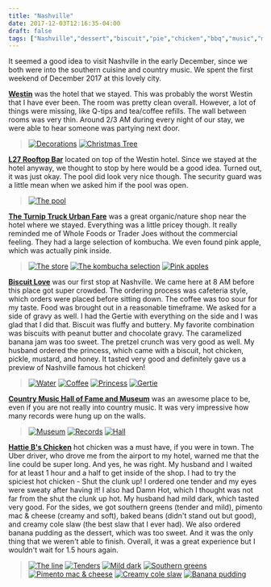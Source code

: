 ```yaml
---
title: "Nashville"
date: 2017-12-03T12:16:35-04:00
draft: false
tags: ["Nashville","dessert","biscuit","pie","chicken","bbq","music","museum","southern"]
---
```


It seemed a good idea to visit Nashville in the early December, since we both were into the southern cuisine and country music. We spent the first weekend of December 2017 at this lovely city.

**[Westin](http://www.yelp.com/biz/the-westin-nashville-nashville-2?hrid=tBO0x9mbFr-zCL0nGT0IVQ)** was the hotel that we stayed. This was probably the worst Westin that I have ever been. The room was pretty clean overall. However, a lot of things were missing, like Q-tips and tea/coffee refills. The wall between rooms was very thin. Around 2/3 AM during every night of our stay, we were able to hear someone was partying next door.

> [![Decorations](https://s3-media1.fl.yelpcdn.com/bphoto/UqQClVkJId_oh1NftbKiCg/o.jpg "Decorations")](https://www.yelp.com/biz_photos/the-westin-nashville-nashville-2?select=UqQClVkJId_oh1NftbKiCg) [![Christmas Tree ](https://s3-media2.fl.yelpcdn.com/bphoto/zkiLqF3qb3aM8MPCrqgwPQ/o.jpg "Christmas Tree")](https://www.yelp.com/biz_photos/the-westin-nashville-nashville-2?select=zkiLqF3qb3aM8MPCrqgwPQ)

**[L27 Rooftop Bar](http://www.yelp.com/biz/l27-rooftop-bar-nashville-2?hrid=wyvYX00dECj2-isscAjeQg)** located on top of the Westin hotel. Since we stayed at the hotel anyway, we thought to stop by here would be a good idea. Turned out, it was just okay. The pool did look very nice though. The security guard was a little mean when we asked him if the pool was open.

> [![The pool](https://s3-media1.fl.yelpcdn.com/bphoto/7iIOtDiRirupK3XsAjKO3A/o.jpg "The pool")](https://www.yelp.com/biz_photos/l27-rooftop-bar-nashville-2?select=7iIOtDiRirupK3XsAjKO3A)

**[The Turnip Truck Urban Fare](http://www.yelp.com/biz/the-turnip-truck-urban-fare-nashville-3?hrid=YxaJ3l4tKzkzGCHgXBOW4w)** was a great organic/nature shop near the hotel where we stayed. Everything was a little pricey though. It really reminded me of Whole Foods or Trader Joes without the commercial feeling. They had a large selection of kombucha. We even found pink apple, which was actually pink inside.

> [![The store](https://s3-media3.fl.yelpcdn.com/bphoto/lL4RaxsoetDifVup-be6Rg/o.jpg "The store")](https://www.yelp.com/biz_photos/the-turnip-truck-urban-fare-nashville-3?select=lL4RaxsoetDifVup-be6Rg) [![The kombucha selection](https://s3-media4.fl.yelpcdn.com/bphoto/vIdhGCKgQRegLOnHqMW3xQ/o.jpg "The kombucha selection")](https://www.yelp.com/biz_photos/the-turnip-truck-urban-fare-nashville-3?select=vIdhGCKgQRegLOnHqMW3xQ) [![Pink apples](https://s3-media3.fl.yelpcdn.com/bphoto/LQaT_y3xi9ru2jWoUKq1dA/o.jpg "Pink apples")](https://www.yelp.com/biz_photos/the-turnip-truck-urban-fare-nashville-3?select=LQaT_y3xi9ru2jWoUKq1dA)

**[Biscuit Love](http://www.yelp.com/biz/biscuit-love-nashville-7?hrid=FP0m38mXbm664bUD-qWc1A)** was our first stop at Nashville. We came here at 8 AM before this place got super crowded. The ordering process was cafeteria style, which orders were placed before sitting down. The coffee was too sour for my taste. Food was brought out in a reasonable timeframe. We asked for a side of gravy as well. I had the Gertie with everything on the side and I was glad that I did that. Biscuit was fluffy and buttery. My favorite combination was biscuits with peanut butter and chocolate gravy. The caramelized banana jam was too sweet. The pretzel crunch was very good as well. My husband ordered the princess, which came with a biscuit, hot chicken, pickle, mustard, and honey. It tasted very good and definitely gave us a preview of Nashville famous hot chicken!

> [![Water](https://s3-media1.fl.yelpcdn.com/bphoto/mywP9ZrLUFvHBVLYY7na9Q/o.jpg "Water")](https://www.yelp.com/biz_photos/biscuit-love-nashville-7?select=mywP9ZrLUFvHBVLYY7na9Q) [![Coffee](https://s3-media4.fl.yelpcdn.com/bphoto/v4HiehEdmtFl_MyzpWoigw/o.jpg "Coffee")](https://www.yelp.com/biz_photos/biscuit-love-nashville-7?select=v4HiehEdmtFl_MyzpWoigw) [![Princess](https://s3-media4.fl.yelpcdn.com/bphoto/MU5Y3zoT5E-U47YxZ8jlUw/o.jpg "Princess")](https://www.yelp.com/biz_photos/biscuit-love-nashville-7?select=MU5Y3zoT5E-U47YxZ8jlUw) [![Gertie](https://s3-media1.fl.yelpcdn.com/bphoto/WYAl3T2eudLRV--BYNLGjA/o.jpg "Gertie")](https://www.yelp.com/biz_photos/biscuit-love-nashville-7?select=WYAl3T2eudLRV--BYNLGjA)

**[Country Music Hall of Fame and Museum](http://www.yelp.com/biz/country-music-hall-of-fame-and-museum-nashville-3?hrid=TnYqobY2qXPVWuVWnZDpWA)** was an awesome place to be, even if you are not really into country music. It was very impressive how many records were hung up on the walls.

> [![Museum](https://s3-media4.fl.yelpcdn.com/bphoto/qV767YIFLLh0-OLNZncmFA/o.jpgg "Museum")](https://www.yelp.com/biz_photos/country-music-hall-of-fame-and-museum-nashville-3?select=qV767YIFLLh0-OLNZncmFA) [![Records](https://s3-media4.fl.yelpcdn.com/bphoto/Vfl8G-8a4dOHyjvMTHgPXg/o.jpg "Records")](https://www.yelp.com/biz_photos/country-music-hall-of-fame-and-museum-nashville-3?select=Vfl8G-8a4dOHyjvMTHgPXg) [![Hall](https://s3-media3.fl.yelpcdn.com/bphoto/p0s5HuhIDcvJ3fMq0gkGQA/o.jpg "Hall")](https://www.yelp.com/biz_photos/country-music-hall-of-fame-and-museum-nashville-3?select=p0s5HuhIDcvJ3fMq0gkGQA)

**[Hattie B's Chicken](http://www.yelp.com/biz/hattie-bs-chicken-nashville?hrid=KuQCCtsJeJqq4njSPK3png)** hot chicken was a must have, if you were in town. The Uber driver, who drove me from the airport to my hotel, warned me that the line could be super long. And yes, he was right. My husband and I waited for at least 1 hour and a half to get inside of the shop. I had to try the spiciest hot chicken - Shut the clunk up! I ordered one tender and my eyes were sweaty after having it! I also had Damn Hot, which I thought was not far from the shut the clunk up hot. My husband had mild dark, which tasted very good. For the sides, we got southern greens (tender and mild), pimento mac & cheese (creamy and soft), baked beans (didn't stand out but good), and creamy cole slaw (the best slaw that I ever had). We also ordered banana pudding as the dessert, which was too sweet. And it was the only thing that we weren't able to finish. Overall, it was a great experience but I wouldn't wait for 1.5 hours again.

> [![The line](https://s3-media4.fl.yelpcdn.com/bphoto/8Wq5e2qxllau0uTnvlkz2Q/o.jpg "The line")](https://www.yelp.com/biz_photos/hattie-bs-chicken-nashville?select=8Wq5e2qxllau0uTnvlkz2Q) [![Tenders](https://s3-media3.fl.yelpcdn.com/bphoto/vstl4q1nP9cOBu6IAZ--wQ/o.jpg "Tenders")](https://www.yelp.com/biz_photos/hattie-bs-chicken-nashville?select=vstl4q1nP9cOBu6IAZ--wQ) [![Mild dark](https://s3-media2.fl.yelpcdn.com/bphoto/hfVnYlSVOJyYe5YoZuVCng/o.jpg "Mild dark")](https://www.yelp.com/biz_photos/hattie-bs-chicken-nashville?select=hfVnYlSVOJyYe5YoZuVCng) [![Southern greens](https://s3-media3.fl.yelpcdn.com/bphoto/ZFlLC1UC93KblhZTQaLEbw/o.jpg "Southern greens")](https://www.yelp.com/biz_photos/hattie-bs-chicken-nashville?select=ZFlLC1UC93KblhZTQaLEbw) [![Pimento mac & cheese](https://s3-media4.fl.yelpcdn.com/bphoto/uX1Ut2NHbnxmhMWyZR2AcQ/o.jpg "Pimento mac & cheese")](https://www.yelp.com/biz_photos/hattie-bs-chicken-nashville?select=uX1Ut2NHbnxmhMWyZR2AcQA) [![Creamy cole slaw](https://s3-media2.fl.yelpcdn.com/bphoto/NcavrSD_DrzrNQwdfOtaEw/o.jpg "Creamy cole slaw")](https://www.yelp.com/biz_photos/hattie-bs-chicken-nashville?select=NcavrSD_DrzrNQwdfOtaEw) [![Banana pudding](https://s3-media3.fl.yelpcdn.com/bphoto/4VGkEslWr0dRwBtR2jJvXQ/o.jpg "Banana pudding")](https://www.yelp.com/biz_photos/hattie-bs-chicken-nashville?select=4VGkEslWr0dRwBtR2jJvXQ)
